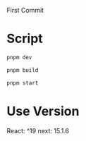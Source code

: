 First Commit

# Script

```bash
pnpm dev

pnpm build

pnpm start
```

# Use Version

React: ^19
next: 15.1.6
